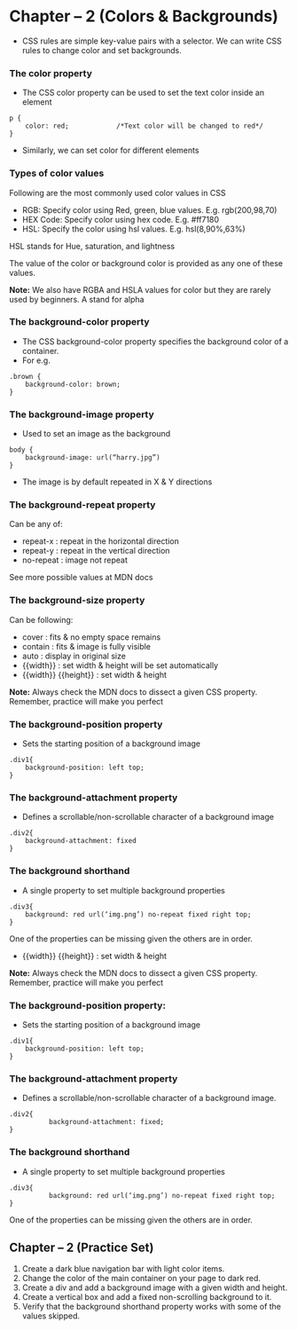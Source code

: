 # Chapter – 2 (Colors & Backgrounds)

- CSS rules are simple key-value pairs with a selector. We can write CSS rules to change color and set backgrounds.

### The color property

- The CSS color property can be used to set the text color inside an element
```
p {
    color: red;            /*Text color will be changed to red*/
}
```
- Similarly, we can set color for different elements

### Types of color values

Following are the most commonly used color values in CSS

- RGB: Specify color using Red, green, blue values. E.g. rgb(200,98,70)
- HEX Code: Specify color using hex code. E.g. #ff7180
- HSL: Specify the color using hsl values. E.g. hsl(8,90%,63%)

HSL stands for Hue, saturation, and lightness

The value of the color or background color is provided as any one of these values.

**Note:** We also have RGBA and HSLA values for color but they are rarely used by beginners. A stand for alpha

### The background-color property

- The CSS background-color property specifies the background color of a container.
- For e.g.

```
.brown {
    background-color: brown;
}
```

### The background-image property
- Used to set an image as the background
```
body {
    background-image: url(“harry.jpg”)
}
```
- The image is by default repeated in X & Y directions

### The background-repeat property

Can be any of:

- repeat-x : repeat in the horizontal direction
- repeat-y : repeat in the vertical direction
- no-repeat : image not repeat

See more possible values at MDN docs

### The background-size property

Can be following:

- cover : fits & no empty space remains
- contain : fits & image is fully visible
- auto : display in original size
- {{width}} : set width & height will be set automatically
- {{width}} {{height}} : set width & height

**Note:** Always check the MDN docs to dissect a given CSS property. Remember, practice will make you perfect

### The background-position property
- Sets the starting position of a background image
```
.div1{
    background-position: left top;
}
```

### The background-attachment property
- Defines a scrollable/non-scrollable character of a background image
```
.div2{
    background-attachment: fixed
}
```

### The background shorthand
- A single property to set multiple background properties
```
.div3{
    background: red url(‘img.png’) no-repeat fixed right top;
}
```

One of the properties can be missing given the others are in order.

- {{width}} {{height}} : set width & height

**Note:** Always check the MDN docs to dissect a given CSS property. Remember, practice will make you perfect

### The background-position property:
- Sets the starting position of a background image
```
.div1{
    background-position: left top;
}
```

### The background-attachment property
- Defines a scrollable/non-scrollable character of a background image.
```
.div2{
          background-attachment: fixed;
}
```

### The background shorthand
- A single property to set multiple background properties
```
.div3{
          background: red url(‘img.png’) no-repeat fixed right top;
}
```

One of the properties can be missing given the others are in order.


## Chapter – 2 (Practice Set)

1. Create a dark blue navigation bar with light color items.
2. Change the color of the main container on your page to dark red.
3. Create a div and add a background image with a given width and height.
4. Create a vertical box and add a fixed non-scrolling background to it.
5. Verify that the background shorthand property works with some of the values skipped.
